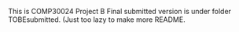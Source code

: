 This is COMP30024 Project B 
Final submitted version is under folder TOBEsubmitted. 
(Just too lazy to make more README. 
